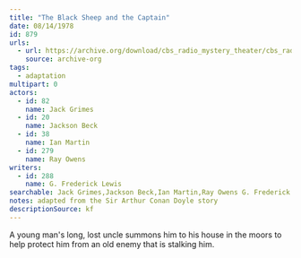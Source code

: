 ```yaml
---
title: "The Black Sheep and the Captain"
date: 08/14/1978
id: 879
urls: 
  - url: https://archive.org/download/cbs_radio_mystery_theater/cbs_radio_mystery_theater-0851-0900.zip/cbs_radio_mystery_theater-0851-0900%2Fcbsrmt_0879_the_black_sheep_and_the_captain.mp3
    source: archive-org
tags: 
  - adaptation
multipart: 0
actors:  
  - id: 82
    name: Jack Grimes  
  - id: 20
    name: Jackson Beck  
  - id: 38
    name: Ian Martin  
  - id: 279
    name: Ray Owens
writers:  
  - id: 288
    name: G. Frederick Lewis
searchable: Jack Grimes,Jackson Beck,Ian Martin,Ray Owens G. Frederick Lewis
notes: adapted from the Sir Arthur Conan Doyle story
descriptionSource: kf
---
```

A young man's long, lost uncle summons him to his house in the moors to help protect him from an old enemy that is stalking him.
